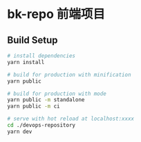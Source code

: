 # bk-repo 前端项目

## Build Setup

``` bash
# install dependencies
yarn install

# build for production with minification
yarn public

# build for production with mode
yarn public -m standalone
yarn public -m ci

# serve with hot reload at localhost:xxxx
cd ./devops-repository
yarn dev
```
